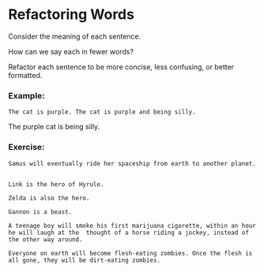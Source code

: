 # Refactoring Words

Consider the meaning of each sentence.

How can we say each in fewer words?

Refactor each sentence to be more concise, less confusing, or better formatted.

### Example:

```
The cat is purple. The cat is purple and being silly.
```

The purple cat is being silly.

### Exercise:

```
Samus will eventually ride her spaceship from earth to another planet.
```

```
```

```
Link is the hero of Hyrule.
```

```
Zelda is also the hero.
```

```
Gannon is a beast.
```

```
A teenage boy will smoke his first marijuana cigarette, within an hour he will laugh at the  thought of a horse riding a jockey, instead of the other way around.
```

```
Everyone on earth will become flesh-eating zombies. Once the flesh is all gone, they will be dirt-eating zombies.
```
